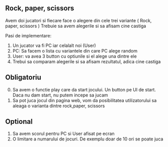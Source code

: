 ## Rock, paper, scissors

Avem doi jucatori si fiecare face o alegere din cele trei variante ( Rock, paper, scissors )
Trebuie sa avem alegerile si sa afisam cine castiga

Pasi de implementare:

1. Un jucator va fi PC iar celalalt noi (User)
2. PC: Sa facem o lista cu variantele din care PC alege random
3. User: va avea 3 button cu optiunile si el alege una dintre ele
4. Trebui sa comparam alegerile si sa afisam rezultatul, adica cine castiga

## Obligatoriu

0. Sa avem o functie play care da start jocului. Un button pe UI de start. Daca nu dam start, nu putem incepe sa jucam
1. Sa pot juca jocul din pagina web, vom da posibilitatea utilizatorului sa aleaga o varianta dintre rock,paper, scissors

## Optional

1. Sa avem scorul pentru PC si User afisat pe ecran
2. O limitare a numarului de jocuri. De exemplu doar de 10 ori se poate juca
